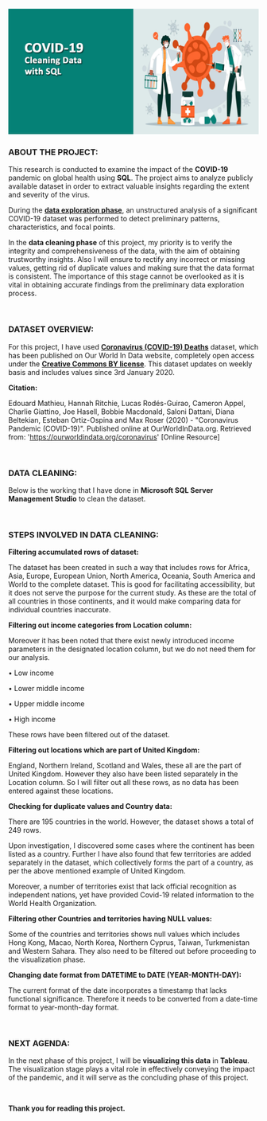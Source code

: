 ![](images/cover-photo-2.jpg)

### ABOUT THE PROJECT:

This research is conducted to examine the impact of the **COVID-19** pandemic on global health using **SQL**. The project aims to analyze publicly available dataset in order to extract valuable insights regarding the extent and severity of the virus.

During the [**data exploration phase**](https://nlaeeq.github.io/Covid19_DataExploration/), an unstructured analysis of a significant COVID-19 dataset was performed to detect preliminary patterns, characteristics, and focal points.

In the **data cleaning phase** of this project, my priority is to verify the integrity and comprehensiveness of the data, with the aim of obtaining trustworthy insights. Also I will ensure to rectify any incorrect or missing values, getting rid of duplicate values and making sure that the data format is consistent. The importance of this stage cannot be overlooked as it is vital in obtaining accurate findings from the preliminary data exploration process.

<br>

### DATASET OVERVIEW:

For this project, I have used [**Coronavirus (COVID-19) Deaths**](https://ourworldindata.org/covid-deaths) dataset, which has been published on Our World In Data website, completely open access under the [**Creative Commons BY license**](https://creativecommons.org/licenses/by/4.0/).  This dataset updates on weekly basis and includes values since 3rd January 2020.

**Citation:**

Edouard Mathieu, Hannah Ritchie, Lucas Rodés-Guirao, Cameron Appel, Charlie Giattino, Joe Hasell, Bobbie Macdonald, Saloni Dattani, Diana Beltekian, Esteban Ortiz-Ospina and Max Roser (2020) - "Coronavirus Pandemic (COVID-19)". Published online at OurWorldInData.org. Retrieved from: 'https://ourworldindata.org/coronavirus' [Online Resource]

<br>

### DATA CLEANING:

Below is the working that I have done in **Microsoft SQL Server Management Studio** to clean the dataset.

<style type="text/css">
  .gist {width:100% !important;}
  .gist-file
  .gist-data {max-height: 500px;max-width: 100%;}
</style>

<script src="https://gist.github.com/nlaeeq/68844ae4d69935853ed3ae67e3b93f56.js"></script>

<br>

### STEPS INVOLVED IN DATA CLEANING:

**Filtering accumulated rows of dataset:**

The dataset has been created in such a way that includes rows for Africa, Asia, Europe, European Union, North America, Oceania, South America and World to the complete dataset. This is good for facilitating accessibility, but it does not serve the purpose for the current study. As these are the total of all countries in those continents, and it would make comparing data for individual countries inaccurate.

**Filtering out income categories from Location column:**

Moreover it has been noted that there exist newly introduced income parameters in the designated location column, but we do not need them for our analysis.

•	Low income

•	Lower middle income

•	Upper middle income

•	High income

These rows have been filtered out of the dataset.

**Filtering out locations which are part of United Kingdom:**

England, Northern Ireland, Scotland and Wales, these all are the part of United Kingdom. However they also have been listed separately in the Location column. So I will filter out all these rows, as no data has been entered against these locations.

**Checking for duplicate values and Country data:**

There are 195 countries in the world. However, the dataset shows a total of 249 rows.

Upon investigation, I discovered some cases where the continent has been listed as a country. Further I have also found that few territories are added separately in the dataset, which collectively forms the part of a country, as per the above mentioned example of United Kingdom. 

Moreover, a number of territories exist that lack official recognition as independent nations, yet have provided Covid-19 related information to the World Health Organization.

**Filtering other Countries and territories having NULL values:**

Some of the countries and territories shows null values which includes Hong Kong, Macao, North Korea, Northern Cyprus, Taiwan, Turkmenistan and Western Sahara.  They also need to be filtered out before proceeding to the visualization phase.

**Changing date format from DATETIME to DATE (YEAR-MONTH-DAY):**

The current format of the date incorporates a timestamp that lacks functional significance. Therefore it needs to be converted from a date-time format to year-month-day format.

<br>

### NEXT AGENDA:

In the next phase of this project, I will be **visualizing this data** in **Tableau**. The visualization stage plays a vital role in effectively conveying the impact of the pandemic, and it will serve as the concluding phase of this project.

<br>

**Thank you for reading this project.**
